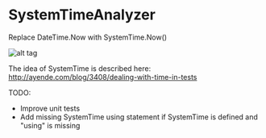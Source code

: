 # SystemTimeAnalyzer

Replace DateTime.Now with SystemTime.Now()

![alt tag](http://if.pw.edu.pl/~ludwik/images/systemtime.now.png)

The idea of SystemTime is described here:
http://ayende.com/blog/3408/dealing-with-time-in-tests

TODO:
- Improve unit tests
- Add missing SystemTime using statement if SystemTime is defined and "using" is missing

